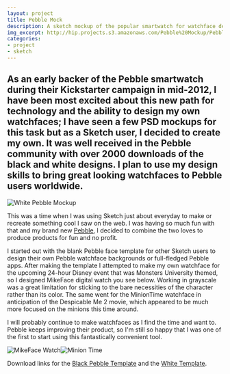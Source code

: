 ```yaml
---
layout: project
title: Pebble Mock
description: A sketch mockup of the popular smartwatch for watchface design
img_excerpt: http://hip.projects.s3.amazonaws.com/Pebble%20Mockup/Pebble_Mockup@2x.png
categories:
- project
- sketch
---
```


As an early backer of the Pebble smartwatch during their Kickstarter campaign in mid-2012, I have been most excited about this new path for technology and the ability to design my own watchfaces; I have seen a few PSD mockups for this task but as a Sketch user, I decided to create my own. It was well received in the Pebble community with over 2000 downloads of the black and white designs. I plan to use my design skills to bring great looking watchfaces to Pebble users worldwide.
---

<img src="http://hip.projects.s3.amazonaws.com/Pebble%20Mockup/Pebble_Mockup_White@2x.png" Alt="White Pebble Mockup" class="el-right img-quart no-border" />

This was a time when I was using Sketch just about everyday to make or recreate something cool I saw on the web. I was having so much fun with that and my brand new [Pebble](https://getpebble.com), I decided to combine the two loves to produce products for fun and no profit.

I started out with the blank Pebble face template for other Sketch users to design their own Pebble watchface backgrounds or full-fledged Pebble apps. After making the template I attempted to make my own watchface for the upcoming 24-hour Disney event that was Monsters University themed, so I designed MikeFace digital watch you see below. Working in grayscale was a great limitation for sticking to the bare necessities of the character rather than its color. The same went for the MinionTime watchface in anticipation of the Despicable Me 2 movie, which appeared to be much more focused on the minions this time around.

I will probably continue to make watchfaces as I find the time and want to. Pebble keeps improving their product, so I'm still so happy that I was one of the first to start using this fantastically convenient tool.

<img src="http://hip.projects.s3.amazonaws.com/Pebble%20Mockup/MikeFace_Mockup@2x.png" alt="MikeFace Watch" class="el-left img-quart" /><img  src="http://hip.projects.s3.amazonaws.com/Pebble%20Mockup/Minion%20Time@2x.png" alt="Minion Time" class="el-right img-quart" />

Download links for the [Black Pebble Template](http://hip.projects.s3.amazonaws.com/Pebble%20Mockup/Pebble_Mockup%202.sketch) and the [White Template](http://hip.projects.s3.amazonaws.com/Pebble%20Mockup/Pebble_Mockup%20White.sketch).
